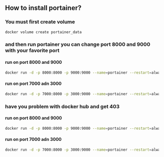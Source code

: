 ## How to install portainer?
### You must first create volume
```bash
docker volume create portainer_data
```
### and then run portainer you can change port 8000 and 9000 with your favorite port
#### run on port 8000 and 9000
```bash
docker run -d -p 8000:8000 -p 9000:9000 --name=portainer --restart=always -v /var/run/docker.sock:/var/run/docker.sock -v portainer_data:/data portainer/portainer-ce
```
#### run on port 7000 adn 3000
```bash
docker run -d -p 7000:8000 -p 3000:9000 --name=portainer --restart=always -v /var/run/docker.sock:/var/run/docker.sock -v portainer_data:/data portainer/portainer-ce
```

### have you problem with docker hub and get 403

#### run on port 8000 and 9000
```bash
docker run -d -p 8000:8000 -p 9000:9000 --name=portainer --restart=always -v /var/run/docker.sock:/var/run/docker.sock -v portainer_data:/data docker.arvancloud.ir/portainer/portainer-ce
```
#### run on port 7000 adn 3000
```bash
docker run -d -p 7000:8000 -p 3000:9000 --name=portainer --restart=always -v /var/run/docker.sock:/var/run/docker.sock -v portainer_data:/data docker.arvancloud.ir/portainer/portainer-ce
```
